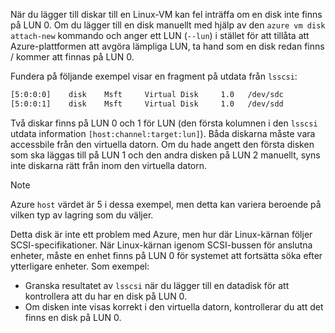 När du lägger till diskar till en Linux-VM kan fel inträffa om en disk inte finns på LUN 0. Om du lägger till en disk manuellt med hjälp av den `azure vm disk attach-new` kommando och anger ett LUN (`--lun`) i stället för att tillåta att Azure-plattformen att avgöra lämpliga LUN, ta hand som en disk redan finns / kommer att finnas på LUN 0. 

Fundera på följande exempel visar en fragment på utdata från `lsscsi`:

```bash
[5:0:0:0]    disk    Msft     Virtual Disk     1.0   /dev/sdc 
[5:0:0:1]    disk    Msft     Virtual Disk     1.0   /dev/sdd 
```

Två diskar finns på LUN 0 och 1 för LUN (den första kolumnen i den `lsscsi` utdata information `[host:channel:target:lun]`). Båda diskarna måste vara accessbile från den virtuella datorn. Om du hade angett den första disken som ska läggas till på LUN 1 och den andra disken på LUN 2 manuellt, syns inte diskarna rätt från inom den virtuella datorn.

> [!NOTE]
> Azure `host` värdet är 5 i dessa exempel, men detta kan variera beroende på vilken typ av lagring som du väljer.
> 
> 

Detta disk är inte ett problem med Azure, men hur där Linux-kärnan följer SCSI-specifikationer. När Linux-kärnan igenom SCSI-bussen för anslutna enheter, måste en enhet finns på LUN 0 för systemet att fortsätta söka efter ytterligare enheter. Som exempel:

* Granska resultatet av `lsscsi` när du lägger till en datadisk för att kontrollera att du har en disk på LUN 0.
* Om disken inte visas korrekt i den virtuella datorn, kontrollerar du att det finns en disk på LUN 0.

